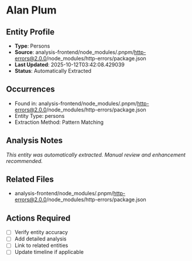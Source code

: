 # Alan Plum

## Entity Profile
- **Type**: Persons
- **Source**: analysis-frontend/node_modules/.pnpm/http-errors@2.0.0/node_modules/http-errors/package.json
- **Last Updated**: 2025-10-12T03:42:08.429039
- **Status**: Automatically Extracted

## Occurrences
- Found in: analysis-frontend/node_modules/.pnpm/http-errors@2.0.0/node_modules/http-errors/package.json
- Entity Type: persons
- Extraction Method: Pattern Matching

## Analysis Notes
*This entity was automatically extracted. Manual review and enhancement recommended.*

## Related Files
- analysis-frontend/node_modules/.pnpm/http-errors@2.0.0/node_modules/http-errors/package.json

## Actions Required
- [ ] Verify entity accuracy
- [ ] Add detailed analysis
- [ ] Link to related entities
- [ ] Update timeline if applicable
